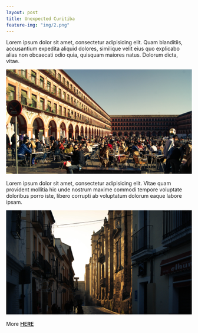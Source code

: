```yaml
---
layout: post
title: Unexpected Curitiba
feature-img: "img/2.png"
---
```


Lorem ipsum dolor sit amet, consectetur adipisicing elit. Quam blanditiis, accusantium expedita aliquid dolores, similique velit eius quo explicabo alias non obcaecati odio quia, quisquam maiores natus. Dolorum dicta, vitae.

![](/img/cordoba/3.jpg)

Lorem ipsum dolor sit amet, consectetur adipisicing elit. Vitae quam provident mollitia hic unde nostrum maxime commodi tempore voluptate doloribus porro iste, libero corrupti ab voluptatum dolorum eaque labore ipsam.

![](/img/cordoba/4.jpg)

More [**HERE**](https://www.flickr.com/photos/127774092@N02/sets/72157650498827456/) 